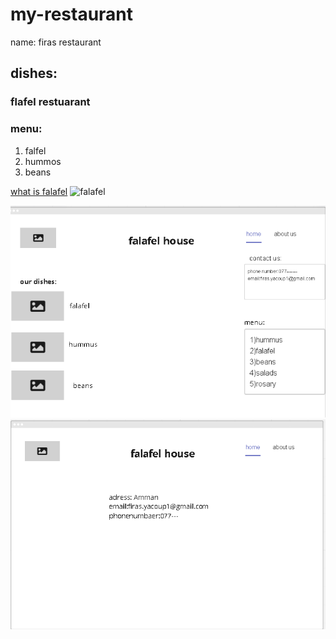 # my-restaurant
name: firas restaurant
## dishes:
### flafel restuarant
### menu: 
1. falfel
2. hummos
3. beans

[what is falafel](https://www.foodnetwork.com/how-to/packages/food-network-essentials/what-is-falafel)
![falafel](https://e7.pngegg.com/pngimages/569/504/png-clipart-falafel-falafel.png)

![wireframe for the home page](./wireframe.png)
![wireframe for the about us page](./wireframe2.png)







